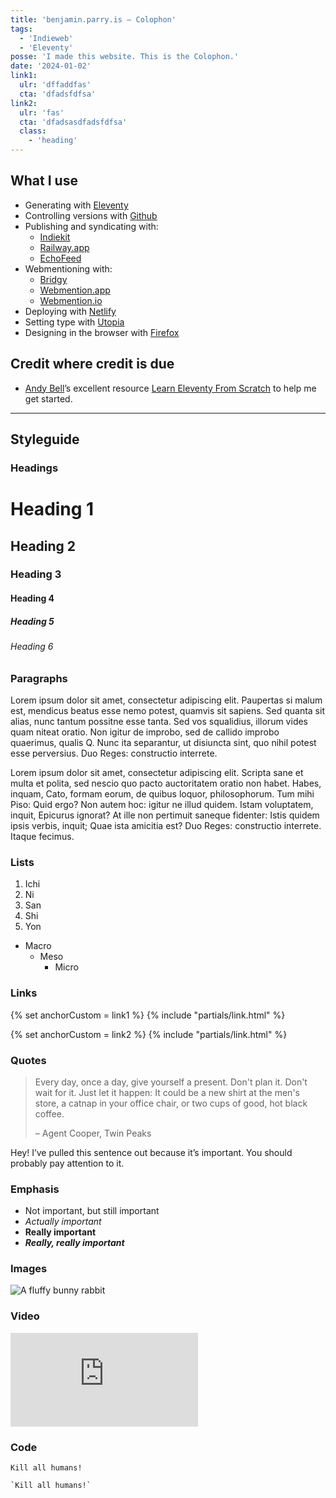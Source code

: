 ```yaml
---
title: 'benjamin.parry.is – Colophon'
tags:
  - 'Indieweb'
  - 'Eleventy'
posse: 'I made this website. This is the Colophon.'
date: '2024-01-02'
link1:
  ulr: 'dffaddfas'
  cta: 'dfadsfdfsa'
link2:
  ulr: 'fas'
  cta: 'dfadsasdfadsfdfsa'
  class:
    - 'heading'
---
```


## What I use

- Generating with [Eleventy](https://www.11ty.dev/)
- Controlling versions with [Github](https://github.com/)
- Publishing and syndicating with:
    - [Indiekit](https://getindiekit.com/)
    - [Railway.app](https://railway.app/)
    - [EchoFeed](https://echofeed.app)
- Webmentioning with:
    - [Bridgy](https://brid.gy/)
    - [Webmention.app](https://webmention.app/)
    - [Webmention.io](https://webmention.io/)
- Deploying with [Netlify](https://www.netlify.com/)
- Setting type with [Utopia](https://utopia.fyi/)
- Designing in the browser with [Firefox](https://www.mozilla.org/en-GB/firefox/)

## Credit where credit is due

- [Andy Bell](https://andy-bell.co.uk/)’s excellent resource [Learn Eleventy From Scratch](https://learneleventyfromscratch.com/) to help me get started.

---

## Styleguide

### Headings

# Heading 1
## Heading 2
### Heading 3
#### Heading 4
##### Heading 5
###### Heading 6

### Paragraphs

Lorem ipsum dolor sit amet, consectetur adipiscing elit. Paupertas si malum est, mendicus beatus esse nemo potest, quamvis sit sapiens. Sed quanta sit alias, nunc tantum possitne esse tanta. Sed vos squalidius, illorum vides quam niteat oratio. Non igitur de improbo, sed de callido improbo quaerimus, qualis Q. Nunc ita separantur, ut disiuncta sint, quo nihil potest esse perversius. Duo Reges: constructio interrete.

Lorem ipsum dolor sit amet, consectetur adipiscing elit. Scripta sane et multa et polita, sed nescio quo pacto auctoritatem oratio non habet. Habes, inquam, Cato, formam eorum, de quibus loquor, philosophorum. Tum mihi Piso: Quid ergo? Non autem hoc: igitur ne illud quidem. Istam voluptatem, inquit, Epicurus ignorat? At ille non pertimuit saneque fidenter: Istis quidem ipsis verbis, inquit; Quae ista amicitia est? Duo Reges: constructio interrete. Itaque fecimus.

### Lists

1. Ichi
2. Ni
3. San
4. Shi
5. Yon

- Macro
  - Meso
    - Micro

### Links

{% set anchorCustom = link1 %}
{% include "partials/link.html" %}

{% set anchorCustom = link2 %}
{% include "partials/link.html" %}

### Quotes

> Every day, once a day, give yourself a present. Don't plan it. Don't wait for it. Just let it happen: It could be a new shirt at the men's store, a catnap in your office chair, or two cups of good, hot black coffee.
>
> – Agent Cooper, Twin Peaks

<p class="pullquote">Hey! I’ve pulled this sentence out because it’s important. You should probably pay attention to it.</p>

### Emphasis

- Not important, but still important
- *Actually important*
- **Really important**
- ***Really, really important***

### Images

![A fluffy bunny rabbit](/assets/images/colophon/colophon.jpg)

### Video

<div class="embed-wrapper">
<iframe src="https://www.youtube-nocookie.com/embed/6vib77CUxNM?si=EStChuRfmAIXFMEw&amp;controls=0" title="YouTube video player" frameborder="0" allow="accelerometer; autoplay; clipboard-write; encrypted-media; gyroscope; picture-in-picture; web-share" allowfullscreen></iframe>
</div>

### Code

`Kill all humans!`

`` `Kill all humans!` ``